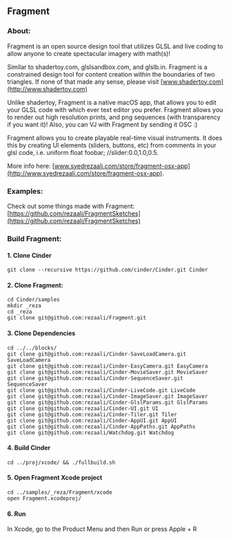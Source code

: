 Fragment
--

### About:

Fragment is an open source design tool that utilizes GLSL and live coding to allow anyone to create spectacular imagery with math(s)!

Similar to shadertoy.com, glslsandbox.com, and glslb.in. Fragment is a constrained design tool for content creation within the boundaries of two triangles. If none of that made any sense, please visit [www.shadertoy.com](http://www.shadertoy.com)

Unlike shadertoy, Fragment is a native macOS app, that allows you to edit your GLSL code with which ever text editor you prefer. Fragment allows you to render out high resolution prints, and png sequences (with transparency if you want it)! Also, you can VJ with Fragment by sending it OSC :)

Fragment allows you to create playable real-time visual instruments. It does this by creating UI elements (sliders, buttons, etc) from comments in your glsl code, i.e. uniform float foobar; //slider:0.0,1.0,0.5.

More info here: [www.syedrezaali.com/store/fragment-osx-app](http://www.syedrezaali.com/store/fragment-osx-app).

### Examples:

Check out some things made with Fragment: [https://github.com/rezaali/FragmentSketches](https://github.com/rezaali/FragmentSketches)

### Build Fragment:

#### 1. Clone Cinder
```
git clone --recursive https://github.com/cinder/Cinder.git Cinder
```
#### 2. Clone Fragment:
```
cd Cinder/samples
mkdir _reza
cd _reza
git clone git@github.com:rezaali/Fragment.git
```

#### 3. Clone Dependencies
```
cd ../../blocks/
git clone git@github.com:rezaali/Cinder-SaveLoadCamera.git SaveLoadCamera
git clone git@github.com:rezaali/Cinder-EasyCamera.git EasyCamera
git clone git@github.com:rezaali/Cinder-MovieSaver.git MovieSaver
git clone git@github.com:rezaali/Cinder-SequenceSaver.git SequenceSaver
git clone git@github.com:rezaali/Cinder-LiveCode.git LiveCode
git clone git@github.com:rezaali/Cinder-ImageSaver.git ImageSaver
git clone git@github.com:rezaali/Cinder-GlslParams.git GlslParams
git clone git@github.com:rezaali/Cinder-UI.git UI
git clone git@github.com:rezaali/Cinder-Tiler.git Tiler
git clone git@github.com:rezaali/Cinder-AppUI.git AppUI
git clone git@github.com:rezaali/Cinder-AppPaths.git AppPaths
git clone git@github.com:rezaali/Watchdog.git Watchdog
```

#### 4. Build Cinder
```
cd ../proj/xcode/ && ./fullbuild.sh
```

#### 5. Open Fragment Xcode project
```
cd ../samples/_reza/Fragment/xcode
open Fragment.xcodeproj/
```

#### 6. Run
In Xcode, go to the Product Menu and then Run or press Apple + R




